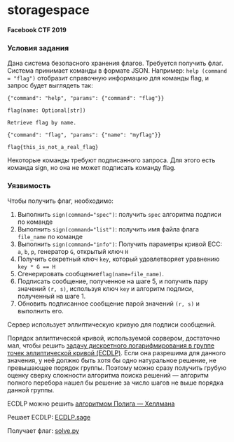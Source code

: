 # storagespace

#### Facebook CTF 2019

### Условия задания
Дана система безопасного хранения флагов. Требуется получить флаг. Система принимает команды в формате JSON. Например: `help (command = "flag")` отобразит справочную информацию для команды flag, и запрос будет выглядеть так: 

`{"command": "help", "params": {"command": "flag"}}`

`flag(name: Optional[str])`

`Retrieve flag by name.`

`{"command": "flag", "params": {"name": "myflag"}}`

`flag{this_is_not_a_real_flag}`

Некоторые команды требуют подписанного запроса. Для этого есть команда sign, но она не может подписать команду flag. 

### Уязвимость

Чтобы получить флаг, необходимо:
1. Выполнить `sign(command="spec")`: получить `spec` алгоритма подписи по команде
2. Выполнить `sign(command="list")`: получить имя файла флага `file_name` по команде
3. Выполнить `sign(command="info")`: Получить параметры кривой ECC: `a`, `b`, `p`, генератор `G`, открытый ключ `H`
4. Получить секретный ключ `key`, который удовлетворяет уравнению `key * G == H`
5. Сгенерировать сообщение`flag(name=file_name)`.
6. Подписать сообщение, полученное на шаге 5, и получить пару значений `(r, s)`, используя ключ `key` и алгоритм подписи, полученный на шаге 1.
7. Обновить подписанное сообщение парой значений `(r, s)` и выполнить его.

Сервер использует эллиптическую кривую для подписи сообщений.

Порядок эллиптической кривой, используемой сорвером, достаточно мал, чтобы 
решить [задачу дискретного логарифмирования в группе точек эллиптической кривой (ECDLP)](novotney.pdf). 
Если она разрешима для данного значения, у неё должно быть хотя бы одно натуральное решение, 
не превышающее порядок группы. Поэтому можно сразу получить грубую оценку сверху сложности алгоритма поиска решений 
— алгоритм полного перебора нашел бы решение за число шагов не выше порядка данной группы.

ECDLP можно решить [алгоритмом Полига — Хеллмана](Sommerseth+Hoeiland.pdf)


Решает ECDLP: [ECDLP.sage](ECDLP.sage)

Получает флаг: [solve.py](solve.py) 
